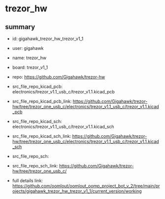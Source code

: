 # trezor_hw
 
## summary 
* id: gigahawk_trezor_hw_trezor_v1_1
* user: gigahawk
* name: trezor_hw
* board: trezor_v1_1
* repo: https://github.com/Gigahawk/trezor-hw
* src_file_repo_kicad_pcb: electronics/trezor_v1.1_usb_c/trezor_v1.1.kicad_pcb
* src_file_repo_kicad_pcb_link: https://github.com/Gigahawk/trezor-hw/tree/trezor_one_usb_c/electronics/trezor_v1.1_usb_c/trezor_v1.1.kicad_pcb
* src_file_repo_kicad_sch: electronics/trezor_v1.1_usb_c/trezor_v1.1.kicad_sch
* src_file_repo_kicad_sch_link: https://github.com/Gigahawk/trezor-hw/tree/trezor_one_usb_c/electronics/trezor_v1.1_usb_c/trezor_v1.1.kicad_sch

* src_file_repo_sch: 
* src_file_repo_sch_link: https://github.com/Gigahawk/trezor-hw/tree/trezor_one_usb_c/
* full details link: https://github.com/oomlout/oomlout_oomp_project_bot_v_2/tree/main/projects/gigahawk_trezor_hw_trezor_v1_1/current_version/working  







